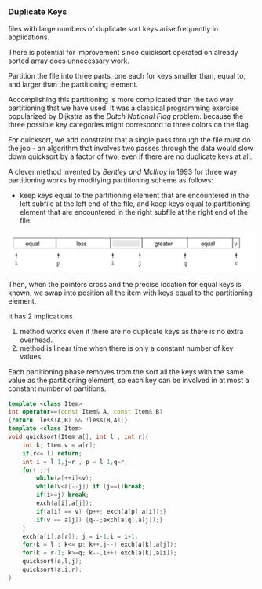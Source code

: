 ### Duplicate Keys

files with large numbers of duplicate sort keys arise frequently in applications.

There is potential for improvement since quicksort operated on already sorted array does unnecessary work.

Partition the file into three parts, one each for keys smaller than, equal to, and larger than the partitioning element.

Accomplishing this partitioning is more complicated than the two way partitioning that we have used. It was a classical programming exercise popularized by Dijkstra as the *Dutch National Flag* problem. because the three possible key categories might correspond to three colors on the flag.

For quicksort, we add constraint that a single pass through the file must do the job - an algorithm that involves two passes through the data would slow down quicksort by a factor of two, even if there are no duplicate keys at all.



A clever method invented by *Bentley and McIlroy* in 1993 for three way partitioning works by modifying partitioning scheme as follows:

- keep keys equal to the partitioning element that are encountered in the left subfile at the left end of the file, and keep keys equal to partitioning element that are encountered in the right subfile at the right end of the file.

 ![image-20201021072010346](6-Duplicate_Keys.assets\image-20201021072010346.png)

Then, when the pointers cross and the precise location for equal keys is known, we swap into position all the item with keys equal to the partitioning element.

It has 2 implications

1. method works even if there are no duplicate keys as there is no extra overhead.
2. method is linear time when there is only a constant number of key values.

Each partitioning phase removes from the sort all the keys with the same value as the partitioning element, so each key can be involved in at most a constant number of partitions.

````c++
template <class Item>
int operator==(const Item& A, const Item& B)
{return !less(A,B) && !less(B,A);}
template <class Item>
void quicksort(Item a[], int l , int r){
    int k; Item v = a[r];
    if(r<= l) return;
    int i = l-1,j=r , p = l-1,q=r;
    for(;;){
        while(a[++i]<v);
        while(v<a[--j]) if (j==l)break;
        if(i>=j) break;
        exch(a[i],a[j]);
        if(a[i] == v) {p++; exch(a[p],a[i]);}
        if(v == a[j]) {q--;exch(a[q],a[j]);}
    }
    exch(a[i],a[r]); j = i-1;i = i+1;
    for(k = l ; k<= p; k++,j--) exch(a[k],a[j]);
    for(k = r-1; k>=q; k--,i++) exch(a[k],a[i]);
    quicksort(a,l,j);
    quicksort(a,i,r);
}
````

